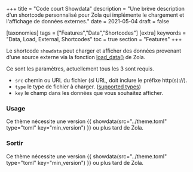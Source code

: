 +++
title = "Code court Showdata"
description = "Une brève description d'un shortcode personnalisé pour Zola qui implémente le chargement et l'affichage de données externes."
date = 2021-05-04
draft = false

[taxonomies]
tags = ["Features","Data","Shortcodes"]
[extra]
keywords = "Data, Load, External, Shortcodes"
toc = true
section = "Features"
+++

Le shortcode `showdata` peut charger et afficher des données provenant d'une source externe via la fonction [load_data()](https://www.getzola.org/documentation/templates/overview/#load-data) de Zola.

<!-- more -->

Ce sont les paramètres, actuellement tous les 3 sont requis.

- `src` chemin ou URL du fichier (si URL, doit inclure le préfixe http(s)://).
- `type` le type de fichier à charger. ([supported types](https://www.getzola.org/documentation/templates/overview/#load-data))
- `key` le champ dans les données que vous souhaitez afficher.

### Usage

Ce thème nécessite une version &#123;&#123; showdata(src="../theme.toml" type="toml" key="min_version") &#125;&#125; ou plus tard de Zola.

### Sortir

Ce thème nécessite une version {{ showdata(src="../theme.toml" type="toml" key="min_version") }} ou plus tard de Zola.
